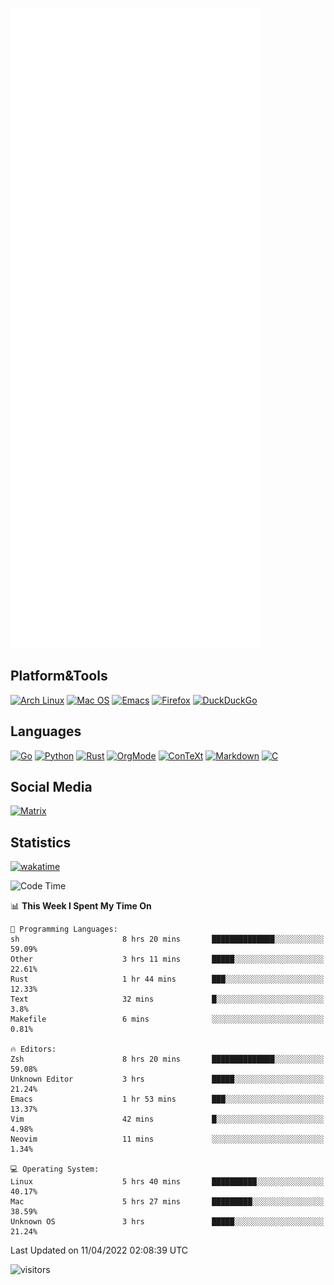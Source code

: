 ![Metrics](https://github.com/SteamedFish/SteamedFish/blob/master/github-metrics.svg)

## Platform&Tools

[![Arch Linux](https://img.shields.io/badge/ArchLinux-1793D1?logo=arch-linux&logoColor=fff&style=flat-square)](https://archlinux.org/)
[![Mac OS](https://img.shields.io/badge/MacOS-000000?style=flat-square&logo=macos&logoColor=F0F0F0)](https://www.apple.com/macos/)
[![Emacs](https://img.shields.io/badge/Emacs-%237F5AB6.svg?&style=flat-square&logo=gnu-emacs&logoColor=white)](https://www.gnu.org/software/emacs/)
[![Firefox](https://img.shields.io/badge/Firefox-FF7139?style=flat-square&logo=Firefox-Browser&logoColor=white)](https://firefox.com/)
[![DuckDuckGo](https://img.shields.io/badge/DuckDuckGo-DE5833?style=flat-square&logo=DuckDuckGo&logoColor=white)](https://duckduckgo.com/)

## Languages

[![Go](https://img.shields.io/badge/Golang-%2300ADD8.svg?style=flat-square&logo=go&logoColor=white)](https://golang.org/)
[![Python](https://img.shields.io/badge/Python-3670A0?style=flat-square&logo=python&logoColor=ffdd54)](https://www.python.org/)
[![Rust](https://img.shields.io/badge/Rust-%23000000.svg?style=flat-square&logo=rust&logoColor=white)](https://www.rust-lang.org/)
[![OrgMode](https://img.shields.io/badge/OrgMode-%23000000.svg?style=flat-square&logo=org&logoColor=white)](https://orgmode.org/)
[![ConTeXt](https://img.shields.io/badge/ConTeXt-%23008080.svg?style=flat-square&logo=latex&logoColor=white)](https://contextgarden.net/)
[![Markdown](https://img.shields.io/badge/MarkDown-%23000000.svg?style=flat-square&logo=markdown&logoColor=white)](https://daringfireball.net/projects/markdown/)
[![C](https://img.shields.io/badge/C-%2300599C.svg?style=flat-square&logo=c&logoColor=white)](https://www.iso.org/standard/74528.html)

## Social Media

[![Matrix](https://img.shields.io/badge/SteamedFish-2CA5E0?style=social&logo=matrix&logoColor=black)](https://matrix.to/#/@i:steamedfish.org)

## Statistics
[![wakatime](https://wakatime.com/badge/user/168280d6-fcf2-4b4f-ad3a-dc4612f35b38.svg)](https://wakatime.com/@168280d6-fcf2-4b4f-ad3a-dc4612f35b38)

<!--START_SECTION:waka-->
![Code Time](http://img.shields.io/badge/Code%20Time-1%2C738%20hrs%2024%20mins-blue)

📊 **This Week I Spent My Time On** 

```text
💬 Programming Languages: 
sh                       8 hrs 20 mins       ██████████████░░░░░░░░░░░   59.09% 
Other                    3 hrs 11 mins       █████░░░░░░░░░░░░░░░░░░░░   22.61% 
Rust                     1 hr 44 mins        ███░░░░░░░░░░░░░░░░░░░░░░   12.33% 
Text                     32 mins             █░░░░░░░░░░░░░░░░░░░░░░░░   3.8% 
Makefile                 6 mins              ░░░░░░░░░░░░░░░░░░░░░░░░░   0.81%

🔥 Editors: 
Zsh                      8 hrs 20 mins       ██████████████░░░░░░░░░░░   59.08% 
Unknown Editor           3 hrs               █████░░░░░░░░░░░░░░░░░░░░   21.24% 
Emacs                    1 hr 53 mins        ███░░░░░░░░░░░░░░░░░░░░░░   13.37% 
Vim                      42 mins             █░░░░░░░░░░░░░░░░░░░░░░░░   4.98% 
Neovim                   11 mins             ░░░░░░░░░░░░░░░░░░░░░░░░░   1.34%

💻 Operating System: 
Linux                    5 hrs 40 mins       ██████████░░░░░░░░░░░░░░░   40.17% 
Mac                      5 hrs 27 mins       █████████░░░░░░░░░░░░░░░░   38.59% 
Unknown OS               3 hrs               █████░░░░░░░░░░░░░░░░░░░░   21.24%

```


 Last Updated on 11/04/2022 02:08:39 UTC
<!--END_SECTION:waka-->

![visitors](https://visitor-badge.laobi.icu/badge?page_id=SteamedFish.SteamedFish)
